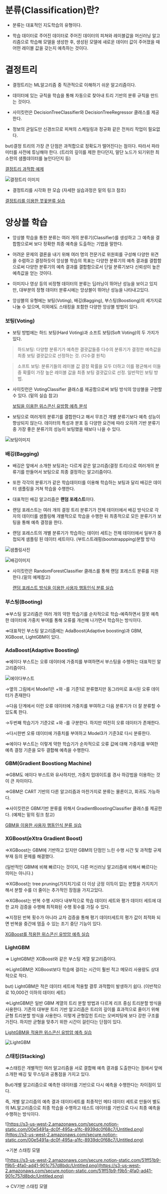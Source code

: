 # 분류(Classification)란?

- 분류는 대표적인 지도학습의 유형이다.

- 학습 데이터로 주어진 데이터로 주어진 데이터의 피쳐와 레이블값을 머신러닝 알고리즘으로 학습해 모델을 생성한 후, 생성된 모델에 새로운 데이터 값이 주어졌을 때 어떤 레이블 값을 갖는지 예측하는 것이다.


# 결정트리

- 결정트리는 ML알고리즘 중 직관적으로 이해하기 쉬운 알고리즘이다.

- 데이터에 있는 규칙을 학습을 통해 자동으로 찾아내 트리 기반의 분류 규칙을 만드는 것이다.

- 사이킷런은 DecisionTreeClassifier와 DecisionTreeRegressor 클래스를 제공한다.

- 정보의 균일도만 신경쓰므로 피쳐의 스케일링과 정규화 같은 전처리 작업이 필요없다.

but)결정 트리의 가장 큰 단점은 과적합으로 정확도가 떨어진다는 점이다. 따라서 파라미터를 사전에 튜닝해야 한다. (트리의 깊이를 제한 한다던지, 말단 노드가 되기위한 최소한의 샘플데이터를 늘인다던지 등)

[결정트리 과적합 예제](https://github.com/JIWON0520/TIL/blob/main/%EB%A8%B8%EC%8B%A0%EB%9F%AC%EB%8B%9D/%EC%8B%A4%EC%8A%B5/%EB%B6%84%EB%A5%98/%EA%B2%B0%EC%A0%95%ED%8A%B8%EB%A6%AC%20%EA%B3%BC%EC%A0%81%ED%95%A9%20%EC%8B%A4%EC%8A%B5.md)

![결정트리 이미지](https://s3.us-west-2.amazonaws.com/secure.notion-static.com/892a8bc5-5ade-46c6-b7f9-8fefca5628d5/Untitled.png?X-Amz-Algorithm=AWS4-HMAC-SHA256&X-Amz-Credential=AKIAT73L2G45O3KS52Y5%2F20210607%2Fus-west-2%2Fs3%2Faws4_request&X-Amz-Date=20210607T143026Z&X-Amz-Expires=86400&X-Amz-Signature=3e07cc88dc313dbe52dfd67573b25a60ed7f6125ae6f3ca3971e8267610ea2aa&X-Amz-SignedHeaders=host&response-content-disposition=filename%20%3D%22Untitled.png%22)
- 결정트리를 시각화 한 모습 (자세한 실습과정은 밑의 링크 참조)

[결정트리를 이용한 붓꽃분류 실습](https://github.com/JIWON0520/TIL/blob/main/%EB%A8%B8%EC%8B%A0%EB%9F%AC%EB%8B%9D/%EC%8B%A4%EC%8A%B5/%EB%B6%84%EB%A5%98/%EA%B2%B0%EC%A0%95%ED%8A%B8%EB%A6%AC%EB%A5%BC%20%EC%9D%B4%EC%9A%A9%ED%95%9C%20%EB%B6%93%EA%BD%83%EB%B6%84%EB%A5%98%20%EC%8B%A4%EC%8A%B5.md)


# 앙상블 학습

- 앙상블 학습을 통한 분류는 여러 개의 분류기(Classifier)를 생성하고 그 예측을 결합함으로써 보다 정확한 최종 예측을 도출하는 기법을 말한다.

- 어려운 문제의 결론을 내기 위해 여러 명의 전문가로 위원회를 구성해 다양한 위견을 수렴하고 결정하듯이 앙상블 학습의 목표는 다양한 분류기의 예측 결과를 결합함으로써 다양한 분류기의 예측 결과를 결합함으로서 단일 분류기보다 신뢰성이 높은 예측값을 얻는 것이다.

- 이미지나 영상 등의 비정형 데이터의 분류는 딥러닝이 뛰어난 성능을 보이고 있지만, 대부분의 정형 데이터 분류시에는 앙상블이 뛰어난 성능을 나타내고있다.

- 앙상블의 유형에는 보팅(Voting), 배깅(Bagging), 부스팅(Boostiong)의 세가지로 나눌 수 있으며, 이외에도 스태킹을 포함한 다양한 앙상블 방법이 있다.


### 보팅(Voting)

- 보팅 방법에는 하드 보팅(Hard Voting)과 소프트 보팅(Soft Voting)의 두 가지가 있다. 

> 하드보팅:  다양항 분류기가 예측한 결괏값들중 다수의 분류기가 결정한 예측값을 최종 보팅 결괏값으로 선정하는 것. (다수결 원칙)

> 소프트 보팅: 분류기들의 레이블 값 결정 확률을 모두 더하고 이를 평균해서 이들 중 확률이 가장 높은 레이블 값을 최종 보팅 결괏값으로 선정. 일반적인 보팅 방법.

- 사이킷런은 VotingClassifier 클래스를 제공함으로써 보팅 방식의 앙상블을 구현할 수 있다. (밑의 실습 참고)

  [보팅을 이용한 위스콘신 유방함 예측 분석](https://github.com/JIWON0520/TIL/blob/main/%EB%A8%B8%EC%8B%A0%EB%9F%AC%EB%8B%9D/%EC%8B%A4%EC%8A%B5/%EB%B6%84%EB%A5%98/%EB%B3%B4%ED%8C%85%EC%9D%84%20%EC%9D%B4%EC%9A%A9%ED%95%9C%20%EC%9C%84%EC%8A%A4%EC%BD%98%EC%8B%A0%20%EC%9C%A0%EB%B0%A9%ED%95%A8%20%EC%98%88%EC%B8%A1%20%EB%B6%84%EC%84%9D.md)

- 보팅으로 여러개의 분류기를 결합한다고 해서 무조건 개별 분류기보다 예측 성능이 향상되지 않는다. 데이터의 특성과 분포 등 다양한 요건에 따라 오히려 기반 분류기 중 가장 좋은 분류기의 성능이 보팅했을 때보다 나을 수 있다.

![보팅이미지](https://s3.us-west-2.amazonaws.com/secure.notion-static.com/6090b115-f5f7-45ab-8216-b03c8f7923ad/Untitled.png?X-Amz-Algorithm=AWS4-HMAC-SHA256&X-Amz-Credential=AKIAT73L2G45O3KS52Y5%2F20210607%2Fus-west-2%2Fs3%2Faws4_request&X-Amz-Date=20210607T160858Z&X-Amz-Expires=86400&X-Amz-Signature=84613a06d788e281550b970f9ad3d88253676c6495adab172d4f722d32322925&X-Amz-SignedHeaders=host&response-content-disposition=filename%20%3D%22Untitled.png%22)


### 배깅(Bagging)

- 배깅은 앞에서 소개한 보팅과는 다르게 같은 알고리즘(결정 트리)으로 여러개의 분류기를 만들어서 보팅으로 최종 결정하는 알고리즘이다. 

- 또한 각각의 분류기가 같은 학습데이터를 이용해 학습하는 보팅과 달리 배깅은 데이터 샘플링을 거쳐 학습을 수행한다.

- 대표적인 배깅 알고리즘은 **랜덤 포레스트**이다.

- 랜덤 포레스트는 여러 개의 결정 트리 분류기가 전체 데이터에서 배깅 방식으로 각자의 데이터를 샘플링해 개별적으로 학습을 수행한 뒤 최종적으로 모든 분류기가 보팅을 통해 예측 결정을 한다.

- 랜덤 포레스트의 개별 분류기가 학습하는 데이터 세트는 전체 데이터에서 일부가 중첩되게 샘플링 된 데이터 세트이다. (부트스트래핑(bootstrappping)분할 방식)

![샘플링사진](https://s3.us-west-2.amazonaws.com/secure.notion-static.com/12c472df-8c09-49a7-9a6b-0c5dbfbb35ca/Untitled.png?X-Amz-Algorithm=AWS4-HMAC-SHA256&X-Amz-Credential=AKIAT73L2G45O3KS52Y5%2F20210607%2Fus-west-2%2Fs3%2Faws4_request&X-Amz-Date=20210607T161029Z&X-Amz-Expires=86400&X-Amz-Signature=e918c9d2cd36a1add5901b8129e6631da1fc9577e213db9dcb126174c4f08b8f&X-Amz-SignedHeaders=host&response-content-disposition=filename%20%3D%22Untitled.png%22)

![배깅이미지](https://s3.us-west-2.amazonaws.com/secure.notion-static.com/01975723-afb8-439e-89b6-8f281ea21a1a/Untitled.png?X-Amz-Algorithm=AWS4-HMAC-SHA256&X-Amz-Credential=AKIAT73L2G45O3KS52Y5%2F20210607%2Fus-west-2%2Fs3%2Faws4_request&X-Amz-Date=20210607T161113Z&X-Amz-Expires=86400&X-Amz-Signature=acaeef0c5c320995d40edaab6c8ecebfb66bf701375f2f597fea400d7f87bd14&X-Amz-SignedHeaders=host&response-content-disposition=filename%20%3D%22Untitled.png%22)

- 사이킷런은 RandomForestClassifier 클래스를 통해 랜덤 포레스트 분류를 지원한다.(밑의 예제참고)

  [랜덤 포레스트 방식을 이용한 사용자 행동인식 분류 실습](https://github.com/JIWON0520/TIL/blob/main/%EB%A8%B8%EC%8B%A0%EB%9F%AC%EB%8B%9D/%EC%8B%A4%EC%8A%B5/%EB%B6%84%EB%A5%98/%EB%9E%9C%EB%8D%A4%20%ED%8F%AC%EB%A0%88%EC%8A%A4%ED%8A%B8%20%EB%B0%A9%EC%8B%9D%EC%9D%84%20%EC%9D%B4%EC%9A%A9%ED%95%9C%20%EC%82%AC%EC%9A%A9%EC%9E%90%20%ED%96%89%EB%8F%99%EC%9D%B8%EC%8B%9D%20%EB%B6%84%EB%A5%98%20%EC%8B%A4%EC%8A%B5.md)


### 부스팅(Booting)

⇒부스팅 알고리즘은 여러 개의 약한 학습기를 순차적으로 학습-예즉하면서 잘못 예측한 데이터에 가중치 부여를 통해 오류를 개선해 나가면서 학습하는 방식이다.

⇒대표적인 부스팅 알고리즘에는 AdaBoost(Adaptive boosting)과 GBM, XGBoost, LightGBM이 있다.

### AdaBoost(Adaptive Boosting)

⇒에이다 부스트는 오류 데이터에 가중치를 부여하면서 부스팅을 수행하는 대표적인 알고리즘이다.

![에이다부스트](https://s3.us-west-2.amazonaws.com/secure.notion-static.com/7491e9d2-86da-42fe-b40e-ced3a2cf86d6/Untitled.png?X-Amz-Algorithm=AWS4-HMAC-SHA256&X-Amz-Credential=AKIAT73L2G45O3KS52Y5%2F20210608%2Fus-west-2%2Fs3%2Faws4_request&X-Amz-Date=20210608T153947Z&X-Amz-Expires=86400&X-Amz-Signature=509a2961bb9c4bc8ed9f19059834d1cfc6e3769cd38cfc77598b4d4261b987bd&X-Amz-SignedHeaders=host&response-content-disposition=filename%20%3D%22Untitled.png%22)

→옆의 그림에서 Model1은 +와 -를 기준1로 분류했지만 동그라미로 표시된 오류 데이터가 존재한다

→다음 단계에서 이런 오류 데이터에 가중치를 부여하고 다음 분류기가 더 잘 분류할 수 있도록 한다.

→두번째 학습기가 기준2로 +와 -를 구분한다.  하지만 여전히 오류 데이터가 존재한다.

→다시한번 오류 데이터에 가중치를 부여하고 Model3가 기준3로 다시 분류한다.

⇒에이다 부스트는 이렇게 약한 학습기가 순차적으로 오류 값에 대해 가중치를 부여한 예측 결정 기준을 모두 결합해 예측을 수행한다.

### GBM(Gradient Boostiong Machine)

⇒GBM도 에이다 부스트와 유사하지만, 가중치 업데이트를 경사 하강법을 이용하는 것이 큰 차이이다.

⇒GBM은 CART 기반의 다른 알고리즘과 마찬가지로 분류는 물론이고, 회귀도 가능하다.

⇒사이킷런은 GBM기반 분류를 위해서 GradientBoostingClassifier 클래스를 제공한다. (예제는 밑의 링크 참고)

[GBM을 이용한 사용자 행동인식 분류 실습](https://github.com/JIWON0520/TIL/blob/main/%EB%A8%B8%EC%8B%A0%EB%9F%AC%EB%8B%9D/%EC%8B%A4%EC%8A%B5/%EB%B6%84%EB%A5%98/GBM%EC%9D%84%20%EC%9D%B4%EC%9A%A9%ED%95%9C%20%EC%82%AC%EC%9A%A9%EC%9E%90%20%ED%96%89%EB%8F%99%EC%9D%B8%EC%8B%9D%20%EB%B6%84%EB%A5%98%20%EC%8B%A4%EC%8A%B5.md)

### XGBoost(eXtra Gradient Boost)

⇒XGBoost는 GBM에 기반하고 있지만 GBM의 단점인 느린 수행 시간 및 과적합 규제 부재 등의 문제를 해결했다.

(일반적인 GBM에 비해 빠르다는 것이지, 다른 머신러닝 알고리즘에 비해서 빠르다는 의미는 아니다.)

⇒XGBoost는 tree pruning(가지치기)로 더 이상 긍정 이득이 없는 분할을 가지치기 해서 분할 수를 더 줄이는 추가적인 장점을 가지고있다.

⇒XGBoost는 반복 수행 시마다 내부적으로 학습 데이터 세트와 평가 데이터 세트에 대한 교차 검증을 수행해 최적화된 수행 횟수를 가질 수 있다.

⇒지정된 반복 횟수가 아니라 교차 검증을 통해 평기 데이터세트의 평가 값이 최적화 되면 반복을 중간에 멈출 수 있는 조기 중단 기능이 있다.

[XGBoost를 적용한 위스콘신 유방암 예측 실습](https://github.com/JIWON0520/TIL/blob/main/%EB%A8%B8%EC%8B%A0%EB%9F%AC%EB%8B%9D/%EC%8B%A4%EC%8A%B5/%EB%B6%84%EB%A5%98/XGBoost%EB%A5%BC%20%EC%A0%81%EC%9A%A9%ED%95%9C%20%EC%9C%84%EC%8A%A4%EC%BD%98%EC%8B%A0%20%EC%9C%A0%EB%B0%A9%EC%95%94%20%EC%98%88%EC%B8%A1%20%EC%8B%A4%EC%8A%B5.md)

### LightGBM

⇒ LightGBM은 XGBoost와 같은 부스팅 계열 알고리즘이다.

⇒LightGBM은 XGBoost보다 학습에 걸리는 시간이 훨씬 적고 메모리 사용량도 상대적으로 적다.

but) LightGBM은 적은 데이터 세트에 적용할 결루 과적합이 발생하기 쉽다. (이반적으로 10,000건 이하의 데이터 세트)

⇒LightGBM은 일반 GBM 계열의 트리 분할 방법과 다르게 리프 중심 트리분할 방식을 사용한다. 기존의 대부분 트리 기반 알고리즘은 트리의 깊이를 효과적으로 줄이기 위해 균형 트리분할 방식을 사용한다. 이렇게 균형잡힌 트리는 오버피팅에 보다 강한 구조를 가진다. 하지만 균형을 맞추기 위한 시간이 걸린다는 단점이 있다.

[LightGBM을 적용한 위스콘신 유방암 예측 실습](https://github.com/JIWON0520/TIL/blob/main/%EB%A8%B8%EC%8B%A0%EB%9F%AC%EB%8B%9D/%EC%8B%A4%EC%8A%B5/%EB%B6%84%EB%A5%98/LightGBM%EC%9D%84%20%EC%A0%81%EC%9A%A9%ED%95%9C%20%EC%9C%84%EC%8A%A4%EC%BD%98%EC%8B%A0%20%EC%9C%A0%EB%B0%A9%EC%95%94%20%EC%98%88%EC%B8%A1%20%EC%8B%A4%EC%8A%B5.md)

![LightGBM](https://s3.us-west-2.amazonaws.com/secure.notion-static.com/fe67b4aa-d347-45a9-8b7e-8a7f2c15abcf/Untitled.png?X-Amz-Algorithm=AWS4-HMAC-SHA256&X-Amz-Credential=AKIAT73L2G45O3KS52Y5%2F20210608%2Fus-west-2%2Fs3%2Faws4_request&X-Amz-Date=20210608T154020Z&X-Amz-Expires=86400&X-Amz-Signature=65e69114511bd350e29041dba05cd860edd21e3635829f63d1bf4f7d05300723&X-Amz-SignedHeaders=host&response-content-disposition=filename%20%3D%22Untitled.png%22)

### 스태킹(Stacking)

⇒스태킹은 개별적인 여러 알고리즘을 서로 결합해 예측 결과를 도출한다는 점에서 앞에 소개한 배깅 및 무스팅과 공통점을 가지고 있다.

But)개별 알고리즘으로 예측한 데이터를 기반으로 다시 예측을 수행한다는 차이점이 있다.

즉, 개별 알고리즘의 예측 결과 데이터세트를 최종적인 메타 데이터 세트로 만들어 별도의 ML알고리즘으로 최종 학습을 수행하고 테스트 데이터를 기반으로 다시 최종 예측을 수행하는 방식이다.

![https://s3-us-west-2.amazonaws.com/secure.notion-static.com/00e5491a-dc0f-495a-a1fc-8939dc0f68c7/Untitled.png](https://s3-us-west-2.amazonaws.com/secure.notion-static.com/00e5491a-dc0f-495a-a1fc-8939dc0f68c7/Untitled.png)

→기본 스태킹 모델

![https://s3-us-west-2.amazonaws.com/secure.notion-static.com/51ff51b9-f9b5-4fa0-ad41-901c757d8bdc/Untitled.png](https://s3-us-west-2.amazonaws.com/secure.notion-static.com/51ff51b9-f9b5-4fa0-ad41-901c757d8bdc/Untitled.png)

→ CV기반 스태킹 모델
